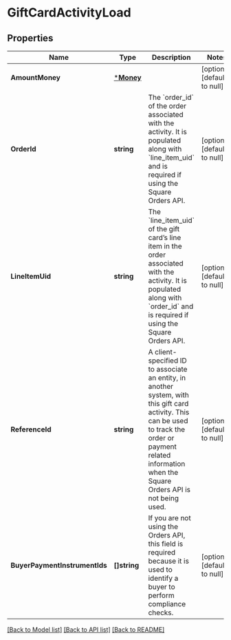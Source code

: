 # GiftCardActivityLoad

## Properties
Name | Type | Description | Notes
------------ | ------------- | ------------- | -------------
**AmountMoney** | [***Money**](Money.md) |  | [optional] [default to null]
**OrderId** | **string** | The &#x60;order_id&#x60; of the order associated with the activity. It is populated along with &#x60;line_item_uid&#x60; and is required if using the Square Orders API. | [optional] [default to null]
**LineItemUid** | **string** | The &#x60;line_item_uid&#x60; of the gift card’s line item in the order associated with the activity. It is populated along with &#x60;order_id&#x60; and is required if using the Square Orders API. | [optional] [default to null]
**ReferenceId** | **string** | A client-specified ID to associate an entity, in another system, with this gift card activity. This can be used to track the order or payment related information when the Square Orders API is not being used. | [optional] [default to null]
**BuyerPaymentInstrumentIds** | **[]string** | If you are not using the Orders API, this field is required because it is used to identify a buyer  to perform compliance checks. | [optional] [default to null]

[[Back to Model list]](../README.md#documentation-for-models) [[Back to API list]](../README.md#documentation-for-api-endpoints) [[Back to README]](../README.md)

